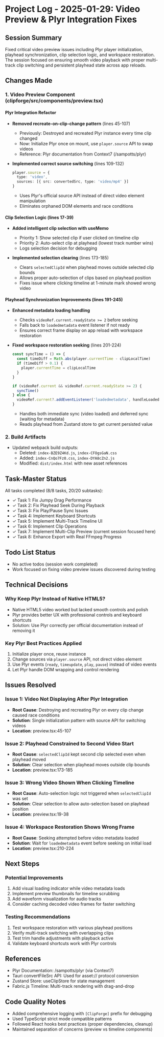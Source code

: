 # Project Log - 2025-01-29: Video Preview & Plyr Integration Fixes

## Session Summary
Fixed critical video preview issues including Plyr player initialization, playhead synchronization, clip selection logic, and workspace restoration. The session focused on ensuring smooth video playback with proper multi-track clip switching and persistent playhead state across app reloads.

## Changes Made

### 1. Video Preview Component (clipforge/src/components/preview.tsx)

#### Plyr Integration Refactor
- **Removed recreate-on-clip-change pattern** (lines 45-107)
  - Previously: Destroyed and recreated Plyr instance every time clip changed
  - Now: Initialize Plyr once on mount, use `player.source` API to swap videos
  - Reference: Plyr documentation from Context7 (/sampotts/plyr)

- **Implemented correct source switching** (lines 109-132)
  ```typescript
  player.source = {
    type: 'video',
    sources: [{ src: convertedSrc, type: 'video/mp4' }]
  }
  ```
  - Uses Plyr's official source API instead of direct video element manipulation
  - Eliminates orphaned DOM elements and race conditions

#### Clip Selection Logic (lines 17-39)
- **Added intelligent clip selection with useMemo**
  - Priority 1: Show selected clip if user clicked on timeline clip
  - Priority 2: Auto-select clip at playhead (lowest track number wins)
  - Logs selection decision for debugging

- **Implemented selection clearing** (lines 173-185)
  - Clears `selectedClipId` when playhead moves outside selected clip bounds
  - Allows proper auto-selection of clips based on playhead position
  - Fixes issue where clicking timeline at 1-minute mark showed wrong video

#### Playhead Synchronization Improvements (lines 191-245)
- **Enhanced metadata loading handling**
  - Checks `videoRef.current.readyState >= 2` before seeking
  - Falls back to `loadedmetadata` event listener if not ready
  - Ensures correct frame display on app reload with workspace restoration

- **Fixed workspace restoration seeking** (lines 201-224)
  ```typescript
  const syncTime = () => {
    const timeDiff = Math.abs(player.currentTime - clipLocalTime)
    if (timeDiff > 0.1) {
      player.currentTime = clipLocalTime
    }
  }

  if (videoRef.current && videoRef.current.readyState >= 2) {
    syncTime()
  } else {
    videoRef.current?.addEventListener('loadedmetadata', handleLoadedMetadata)
  }
  ```
  - Handles both immediate sync (video loaded) and deferred sync (waiting for metadata)
  - Reads playhead from Zustand store to get current persisted value

### 2. Build Artifacts
- Updated webpack build outputs:
  - Deleted: `index-BZE9Z4Kd.js`, `index-CFOgsGaN.css`
  - Added: `index-CnQo7Fz0.css`, `index-DYA8cZn2.js`
  - Modified: `dist/index.html` with new asset references

## Task-Master Status
All tasks completed (8/8 tasks, 20/20 subtasks):
- ✓ Task 1: Fix Jumpy Drag Performance
- ✓ Task 2: Fix Playhead Seek During Playback
- ✓ Task 3: Fix Play/Pause Sync Issues
- ✓ Task 4: Implement Keyboard Shortcuts
- ✓ Task 5: Implement Multi-Track Timeline UI
- ✓ Task 6: Implement Clip Operations
- ✓ Task 7: Implement Multi-Clip Preview (current session focused here)
- ✓ Task 8: Enhance Export with Real FFmpeg Progress

## Todo List Status
- No active todos (session work completed)
- Work focused on fixing video preview issues discovered during testing

## Technical Decisions

### Why Keep Plyr Instead of Native HTML5?
- Native HTML5 video worked but lacked smooth controls and polish
- Plyr provides better UX with professional controls and keyboard shortcuts
- Solution: Use Plyr correctly per official documentation instead of removing it

### Key Plyr Best Practices Applied
1. Initialize player once, reuse instance
2. Change sources via `player.source` API, not direct video element
3. Use Plyr events (`ready`, `timeupdate`, `play`, `pause`) instead of video events
4. Let Plyr handle DOM wrapping and control rendering

## Issues Resolved

### Issue 1: Video Not Displaying After Plyr Integration
- **Root Cause**: Destroying and recreating Plyr on every clip change caused race conditions
- **Solution**: Single initialization pattern with source API for switching videos
- **Location**: preview.tsx:45-107

### Issue 2: Playhead Constrained to Second Video Start
- **Root Cause**: `selectedClipId` kept second clip selected even when playhead moved
- **Solution**: Clear selection when playhead moves outside clip bounds
- **Location**: preview.tsx:173-185

### Issue 3: Wrong Video Shown When Clicking Timeline
- **Root Cause**: Auto-selection logic not triggered when `selectedClipId` was set
- **Solution**: Clear selection to allow auto-selection based on playhead position
- **Location**: preview.tsx:19-38

### Issue 4: Workspace Restoration Shows Wrong Frame
- **Root Cause**: Seeking attempted before video metadata loaded
- **Solution**: Wait for `loadedmetadata` event before seeking on initial load
- **Location**: preview.tsx:210-224

## Next Steps

### Potential Improvements
1. Add visual loading indicator while video metadata loads
2. Implement preview thumbnails for timeline scrubbing
3. Add waveform visualization for audio tracks
4. Consider caching decoded video frames for faster switching

### Testing Recommendations
1. Test workspace restoration with various playhead positions
2. Verify multi-track switching with overlapping clips
3. Test trim handle adjustments with playback active
4. Validate keyboard shortcuts work with Plyr controls

## References
- Plyr Documentation: /sampotts/plyr (via Context7)
- Tauri convertFileSrc API: Used for asset:// protocol conversion
- Zustand Store: useClipStore for state management
- Fabric.js Timeline: Multi-track rendering with drag-and-drop

## Code Quality Notes
- Added comprehensive logging with `[ClipForge]` prefix for debugging
- Used TypeScript strict mode compatible patterns
- Followed React hooks best practices (proper dependencies, cleanup)
- Maintained separation of concerns (preview vs timeline components)
